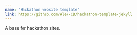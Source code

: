 ```yaml
---
name: "Hackathon website template"
link: https://github.com/Alex-CD/hackathon-template-jekyll
---
```

A base for hackathon sites.
